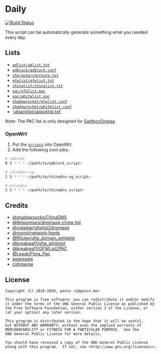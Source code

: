 # Daily

[![Build Status](https://travis-ci.org/pexcn/daily.svg?branch=master)](https://travis-ci.org/pexcn/daily)

This script can be automatically generate something what you needed every day.

## Lists

- [`adlist/adlist.txt`](https://github.com/pexcn/daily/raw/gh-pages/adlist/adlist.txt)
- [`adblock/adblock.conf`](https://github.com/pexcn/daily/raw/gh-pages/adblock/adblock.conf)
- [`chnroute/chnroute.txt`](https://github.com/pexcn/daily/raw/gh-pages/chnroute/chnroute.txt)
- [`gfwlist/gfwlist.txt`](https://github.com/pexcn/daily/raw/gh-pages/gfwlist/gfwlist.txt)
- [`chinalist/chinalist.txt`](https://github.com/pexcn/daily/raw/gh-pages/chinalist/chinalist.txt)
- [`pac/gfwlist.pac`](https://github.com/pexcn/daily/raw/gh-pages/pac/gfwlist.pac)
- [`pac/whitelist.pac`](https://github.com/pexcn/daily/raw/gh-pages/pac/whitelist.pac)
- [`shadowrocket/gfwlist.conf`](https://github.com/pexcn/daily/raw/gh-pages/shadowrocket/gfwlist.conf)
- [`shadowrocket/whitelist.conf`](https://github.com/pexcn/daily/raw/gh-pages/shadowrocket/whitelist.conf)
- ['ublacklist/ublacklist.txt'](https://github.com/pexcn/daily/raw/gh-pages/ublacklist/ublacklist.txt)

Note: The PAC list is only designed for [SwithcyOmega](https://github.com/FelisCatus/SwitchyOmega).

### OpenWrt

1. Put the [`scripts`](openwrt) into OpenWrt.
2. Add the following cron jobs.

```bash
# adblock
0 3 * * * </path/to/adblock_script>

# chinadns-ng
1 3 * * * </path/to/chinadns-ng_script>

# chinadns
2 3 * * * </path/to/chinadns_script>
```

## Credits

- [@shadowsocks/ChinaDNS](https://github.com/shadowsocks/ChinaDNS)
- [@felixonmars/dnsmasq-china-list](https://github.com/felixonmars/dnsmasq-china-list)
- [@cokebar/gfwlist2dnsmasq](https://github.com/cokebar/gfwlist2dnsmasq)
- [@rssnsj/network-feeds](https://github.com/rssnsj/network-feeds)
- [@R0uter/gfw_domain_whitelist](https://github.com/R0uter/gfw_domain_whitelist)
- [@breakwa11/gfw_whitelist](https://github.com/breakwa11/gfw_whitelist)
- [@breakwa11/GFWList2PAC](https://github.com/breakwa11/GFWList2PAC)
- [@Leask/Flora_Pac](https://github.com/Leask/Flora_Pac)
- [aggregate](https://ftp.isc.org/isc/aggregate/)
- [cidrmerge](http://cidrmerge.sourceforge.net)

## License

```
Copyright (C) 2018-2020, pexcn <i@pexcn.me>

This program is free software: you can redistribute it and/or modify
it under the terms of the GNU General Public License as published by
the Free Software Foundation, either version 3 of the License, or
(at your option) any later version.

This program is distributed in the hope that it will be useful,
but WITHOUT ANY WARRANTY; without even the implied warranty of
MERCHANTABILITY or FITNESS FOR A PARTICULAR PURPOSE.  See the
GNU General Public License for more details.

You should have received a copy of the GNU General Public License
along with this program.  If not, see <http://www.gnu.org/licenses/>.
```
